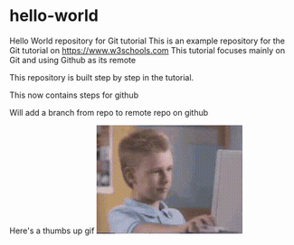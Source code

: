 # hello-world
Hello World repository for Git tutorial
This is an example repository for the Git tutorial on https://www.w3schools.com
This tutorial focuses mainly on Git and using Github as its remote

This repository is built step by step in the tutorial. 

This now contains steps for github

Will add a branch from repo to remote repo on github


Here's a thumbs up gif
![](https://github.com/Hillul-Sutia/hello-world/blob/master/Thumbs_up.gif)
